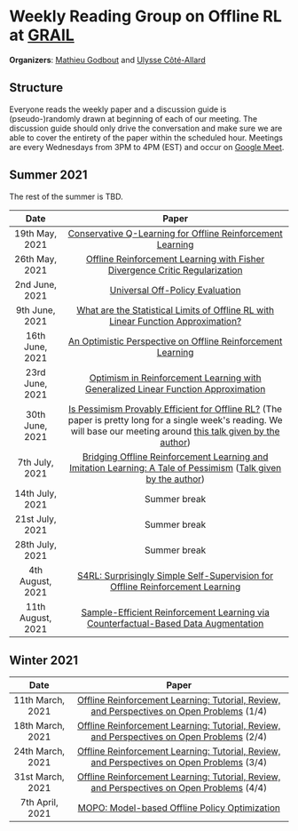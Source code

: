 # Weekly Reading Group on Offline RL at [GRAIL](https://grail.ift.ulaval.ca/)

**Organizers**: [Mathieu Godbout](mailto:mathieu.godbout.3@ulaval.ca) and [Ulysse Côté-Allard](mailto:ulysseca@uio.no)

## Structure

Everyone reads the weekly paper and a discussion guide is (pseudo-)randomly drawn at beginning of each of our meeting. 
The discussion guide should only drive the conversation and make sure we are able to cover the entirety of the paper within the scheduled hour.
Meetings are every Wednesdays from 3PM to 4PM (EST) and occur on [Google Meet](https://meet.google.com/cjz-kyhh-mox).

## Summer 2021

The rest of the summer is TBD.

|       Date       | Paper |
|:----------------:|:------------------------------------------------------------:|
|19th May, 2021 | [Conservative Q-Learning for Offline Reinforcement Learning](https://arxiv.org/abs/2006.04779) | 
|26th May, 2021 | [Offline Reinforcement Learning with Fisher Divergence Critic Regularization](https://arxiv.org/abs/2103.08050) | 
|2nd June, 2021 | [Universal Off-Policy Evaluation](https://arxiv.org/abs/2104.12820) | 
|9th June, 2021 | [What are the Statistical Limits of Offline RL with Linear Function Approximation?](https://arxiv.org/abs/2010.11895) | 
|16th June, 2021 | [An Optimistic Perspective on Offline Reinforcement Learning](https://arxiv.org/abs/1907.04543) | 
|23rd June, 2021 | [Optimism in Reinforcement Learning with Generalized Linear Function Approximation](https://arxiv.org/abs/1912.04136) | 
|30th June, 2021 | [Is Pessimism Provably Efficient for Offline RL?](https://arxiv.org/abs/2012.15085) (The paper is pretty long for a single week's reading. We will base our meeting around [this talk given by the author](https://www.youtube.com/watch?v=vo6HZUDXE1w)) | 
|7th July, 2021 | [Bridging Offline Reinforcement Learning and Imitation Learning: A Tale of Pessimism](https://arxiv.org/abs/2103.12021) ([Talk given by the author](https://www.youtube.com/watch?v=oK0iPImC6KI))| 
|14th July, 2021 | Summer break | 
|21st July, 2021 | Summer break |
|28th July, 2021 | Summer break |
|4th August, 2021 | [S4RL: Surprisingly Simple Self-Supervision for Offline Reinforcement Learning](https://arxiv.org/abs/2103.06326) | 
|11th August, 2021 | [Sample-Efficient Reinforcement Learning via Counterfactual-Based Data Augmentation](https://arxiv.org/abs/2012.09092) | 

## Winter 2021

|       Date       | Paper |
|:----------------:|:------------------------------------------------------------:|
|11th March, 2021 | [Offline Reinforcement Learning: Tutorial, Review, and Perspectives on Open Problems](https://arxiv.org/abs/2005.01643) (1/4) | 
|18th March, 2021 | [Offline Reinforcement Learning: Tutorial, Review, and Perspectives on Open Problems](https://arxiv.org/abs/2005.01643) (2/4) | 
|24th March, 2021 | [Offline Reinforcement Learning: Tutorial, Review, and Perspectives on Open Problems](https://arxiv.org/abs/2005.01643) (3/4) | 
|31st March, 2021 | [Offline Reinforcement Learning: Tutorial, Review, and Perspectives on Open Problems](https://arxiv.org/abs/2005.01643) (4/4) | 
|7th April, 2021 | [MOPO: Model-based Offline Policy Optimization](https://arxiv.org/abs/2005.13239) | 
